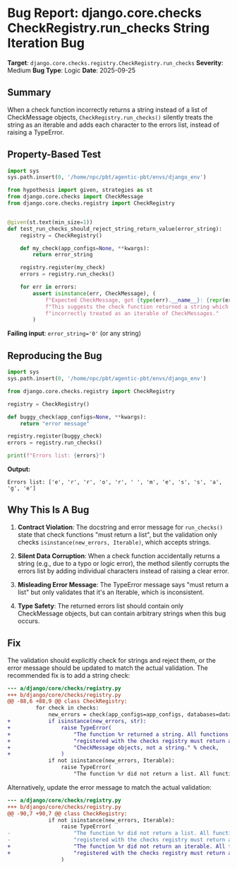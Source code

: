 # Bug Report: django.core.checks CheckRegistry.run_checks String Iteration Bug

**Target**: `django.core.checks.registry.CheckRegistry.run_checks`
**Severity**: Medium
**Bug Type**: Logic
**Date**: 2025-09-25

## Summary

When a check function incorrectly returns a string instead of a list of CheckMessage objects, `CheckRegistry.run_checks()` silently treats the string as an iterable and adds each character to the errors list, instead of raising a TypeError.

## Property-Based Test

```python
import sys
sys.path.insert(0, '/home/npc/pbt/agentic-pbt/envs/django_env')

from hypothesis import given, strategies as st
from django.core.checks import CheckMessage
from django.core.checks.registry import CheckRegistry


@given(st.text(min_size=1))
def test_run_checks_should_reject_string_return_value(error_string):
    registry = CheckRegistry()

    def my_check(app_configs=None, **kwargs):
        return error_string

    registry.register(my_check)
    errors = registry.run_checks()

    for err in errors:
        assert isinstance(err, CheckMessage), (
            f"Expected CheckMessage, got {type(err).__name__}: {repr(err)}. "
            f"This suggests the check function returned a string which was "
            f"incorrectly treated as an iterable of CheckMessages."
        )
```

**Failing input**: `error_string='0'` (or any string)

## Reproducing the Bug

```python
import sys
sys.path.insert(0, '/home/npc/pbt/agentic-pbt/envs/django_env')

from django.core.checks.registry import CheckRegistry

registry = CheckRegistry()

def buggy_check(app_configs=None, **kwargs):
    return "error message"

registry.register(buggy_check)
errors = registry.run_checks()

print(f"Errors list: {errors}")
```

**Output:**
```
Errors list: ['e', 'r', 'r', 'o', 'r', ' ', 'm', 'e', 's', 's', 'a', 'g', 'e']
```

## Why This Is A Bug

1. **Contract Violation**: The docstring and error message for `run_checks()` state that check functions "must return a list", but the validation only checks `isinstance(new_errors, Iterable)`, which accepts strings.

2. **Silent Data Corruption**: When a check function accidentally returns a string (e.g., due to a typo or logic error), the method silently corrupts the errors list by adding individual characters instead of raising a clear error.

3. **Misleading Error Message**: The TypeError message says "must return a list" but only validates that it's an Iterable, which is inconsistent.

4. **Type Safety**: The returned errors list should contain only CheckMessage objects, but can contain arbitrary strings when this bug occurs.

## Fix

The validation should explicitly check for strings and reject them, or the error message should be updated to match the actual validation. The recommended fix is to add a string check:

```diff
--- a/django/core/checks/registry.py
+++ b/django/core/checks/registry.py
@@ -88,6 +88,9 @@ class CheckRegistry:
         for check in checks:
             new_errors = check(app_configs=app_configs, databases=databases)
+            if isinstance(new_errors, str):
+                raise TypeError(
+                    "The function %r returned a string. All functions "
+                    "registered with the checks registry must return a list of "
+                    "CheckMessage objects, not a string." % check,
+                )
             if not isinstance(new_errors, Iterable):
                 raise TypeError(
                     "The function %r did not return a list. All functions "
```

Alternatively, update the error message to match the actual validation:

```diff
--- a/django/core/checks/registry.py
+++ b/django/core/checks/registry.py
@@ -90,7 +90,7 @@ class CheckRegistry:
             if not isinstance(new_errors, Iterable):
                 raise TypeError(
-                    "The function %r did not return a list. All functions "
-                    "registered with the checks registry must return a list." % check,
+                    "The function %r did not return an iterable. All functions "
+                    "registered with the checks registry must return an iterable of CheckMessage objects." % check,
                 )
```